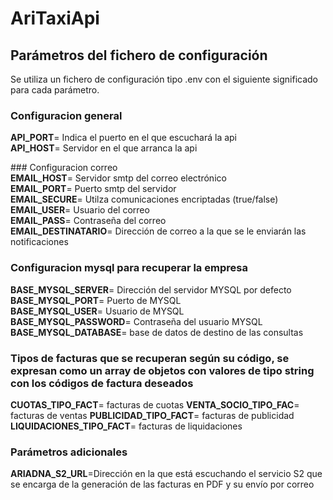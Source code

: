 # AriTaxiApi


## Parámetros del fichero de configuración
Se utiliza un fichero de configuración tipo .env con el siguiente significado para cada parámetro.
### Configuracion general  
**API_PORT**= Indica el puerto en el que escuchará la api  
**API_HOST**= Servidor en el que arranca la api  



### Configuracion correo  
**EMAIL_HOST**= Servidor smtp del correo electrónico  
**EMAIL_PORT**= Puerto smtp del servidor  
**EMAIL_SECURE**= Utilza comunicaciones encriptadas (true/false)  
**EMAIL_USER**= Usuario del correo  
**EMAIL_PASS**= Contraseña del correo  
**EMAIL_DESTINATARIO**= Dirección de correo a la que se le enviarán las notificaciones  

### Configuracion mysql para recuperar la empresa
**BASE_MYSQL_SERVER**= Dirección del servidor MYSQL por defecto  
**BASE_MYSQL_PORT**= Puerto de MYSQL  
**BASE_MYSQL_USER**= Usuario de MYSQL  
**BASE_MYSQL_PASSWORD**= Contraseña del usuario MYSQL   
**BASE_MYSQL_DATABASE**= base de datos de destino de las consultas

### Tipos de facturas que se recuperan según su código, se expresan como un array de objetos con valores de tipo  string con los códigos de factura deseados
**CUOTAS_TIPO_FACT**= facturas de cuotas
**VENTA_SOCIO_TIPO_FAC**= facturas de ventas
**PUBLICIDAD_TIPO_FACT**= facturas de publicidad
**LIQUIDACIONES_TIPO_FACT**= facturas de liquidaciones

### Parámetros adicionales
**ARIADNA_S2_URL**=Dirección en la que está escuchando el servicio S2 que se encarga de la generación de las facturas en PDF y su envío por correo  


